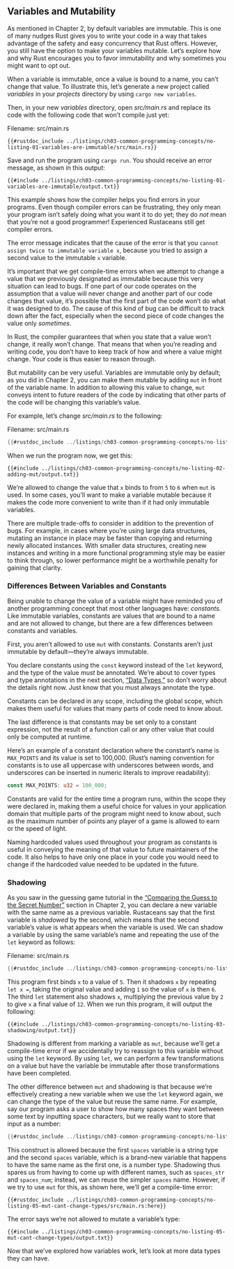 ## Variables and Mutability

As mentioned in Chapter 2, by default variables are immutable. This is one of
many nudges Rust gives you to write your code in a way that takes advantage of
the safety and easy concurrency that Rust offers. However, you still have the
option to make your variables mutable. Let’s explore how and why Rust
encourages you to favor immutability and why sometimes you might want to opt
out.

When a variable is immutable, once a value is bound to a name, you can’t change
that value. To illustrate this, let’s generate a new project called *variables*
in your *projects* directory by using `cargo new variables`.

Then, in your new *variables* directory, open *src/main.rs* and replace its
code with the following code that won’t compile just yet:

<span class="filename">Filename: src/main.rs</span>

```rust,ignore,does_not_compile
{{#rustdoc_include ../listings/ch03-common-programming-concepts/no-listing-01-variables-are-immutable/src/main.rs}}
```

Save and run the program using `cargo run`. You should receive an error
message, as shown in this output:

```console
{{#include ../listings/ch03-common-programming-concepts/no-listing-01-variables-are-immutable/output.txt}}
```

This example shows how the compiler helps you find errors in your programs.
Even though compiler errors can be frustrating, they only mean your program
isn’t safely doing what you want it to do yet; they do *not* mean that you’re
not a good programmer! Experienced Rustaceans still get compiler errors.

The error message indicates that the cause of the error is that you `cannot
assign twice to immutable variable x`, because you tried to assign a second
value to the immutable `x` variable.

It’s important that we get compile-time errors when we attempt to change a
value that we previously designated as immutable because this very situation
can lead to bugs. If one part of our code operates on the assumption that a
value will never change and another part of our code changes that value, it’s
possible that the first part of the code won’t do what it was designed to do.
The cause of this kind of bug can be difficult to track down after the fact,
especially when the second piece of code changes the value only *sometimes*.

In Rust, the compiler guarantees that when you state that a value won’t change,
it really won’t change. That means that when you’re reading and writing code,
you don’t have to keep track of how and where a value might change. Your code
is thus easier to reason through.

But mutability can be very useful. Variables are immutable only by default; as
you did in Chapter 2, you can make them mutable by adding `mut` in front of the
variable name. In addition to allowing this value to change, `mut` conveys
intent to future readers of the code by indicating that other parts of the code
will be changing this variable’s value.

For example, let’s change *src/main.rs* to the following:

<span class="filename">Filename: src/main.rs</span>

```rust
{{#rustdoc_include ../listings/ch03-common-programming-concepts/no-listing-02-adding-mut/src/main.rs}}
```

When we run the program now, we get this:

```console
{{#include ../listings/ch03-common-programming-concepts/no-listing-02-adding-mut/output.txt}}
```

We’re allowed to change the value that `x` binds to from `5` to `6` when `mut`
is used. In some cases, you’ll want to make a variable mutable because it makes
the code more convenient to write than if it had only immutable variables.

There are multiple trade-offs to consider in addition to the prevention of
bugs. For example, in cases where you’re using large data structures, mutating
an instance in place may be faster than copying and returning newly allocated
instances. With smaller data structures, creating new instances and writing in
a more functional programming style may be easier to think through, so lower
performance might be a worthwhile penalty for gaining that clarity.

### Differences Between Variables and Constants

Being unable to change the value of a variable might have reminded you of
another programming concept that most other languages have: *constants*. Like
immutable variables, constants are values that are bound to a name and are not
allowed to change, but there are a few differences between constants and
variables.

First, you aren’t allowed to use `mut` with constants. Constants aren’t just
immutable by default—they’re always immutable.

You declare constants using the `const` keyword instead of the `let` keyword,
and the type of the value *must* be annotated. We’re about to cover types and
type annotations in the next section, [“Data Types,”][data-types]<!-- ignore
--> so don’t worry about the details right now. Just know that you must always
annotate the type.

Constants can be declared in any scope, including the global scope, which makes
them useful for values that many parts of code need to know about.

The last difference is that constants may be set only to a constant expression,
not the result of a function call or any other value that could only be
computed at runtime.

Here’s an example of a constant declaration where the constant’s name is
`MAX_POINTS` and its value is set to 100,000. (Rust’s naming convention for
constants is to use all uppercase with underscores between words, and
underscores can be inserted in numeric literals to improve readability):

```rust
const MAX_POINTS: u32 = 100_000;
```

Constants are valid for the entire time a program runs, within the scope they
were declared in, making them a useful choice for values in your application
domain that multiple parts of the program might need to know about, such as the
maximum number of points any player of a game is allowed to earn or the speed
of light.

Naming hardcoded values used throughout your program as constants is useful in
conveying the meaning of that value to future maintainers of the code. It also
helps to have only one place in your code you would need to change if the
hardcoded value needed to be updated in the future.

### Shadowing

As you saw in the guessing game tutorial in the [“Comparing the Guess to the
Secret Number”][comparing-the-guess-to-the-secret-number]<!-- ignore -->
section in Chapter 2, you can declare a new variable with the same name as a
previous variable.
Rustaceans say that the first variable is *shadowed* by the second, which means
that the second variable’s value is what appears when the variable is used. We
can shadow a variable by using the same variable’s name and repeating the use
of the `let` keyword as follows:

<span class="filename">Filename: src/main.rs</span>

```rust
{{#rustdoc_include ../listings/ch03-common-programming-concepts/no-listing-03-shadowing/src/main.rs}}
```

This program first binds `x` to a value of `5`. Then it shadows `x` by
repeating `let x =`, taking the original value and adding `1` so the value of
`x` is then `6`. The third `let` statement also shadows `x`, multiplying the
previous value by `2` to give `x` a final value of `12`. When we run this
program, it will output the following:

```console
{{#include ../listings/ch03-common-programming-concepts/no-listing-03-shadowing/output.txt}}
```

Shadowing is different from marking a variable as `mut`, because we’ll get a
compile-time error if we accidentally try to reassign to this variable without
using the `let` keyword. By using `let`, we can perform a few transformations
on a value but have the variable be immutable after those transformations have
been completed.

The other difference between `mut` and shadowing is that because we’re
effectively creating a new variable when we use the `let` keyword again, we can
change the type of the value but reuse the same name. For example, say our
program asks a user to show how many spaces they want between some text by
inputting space characters, but we really want to store that input as a number:

```rust
{{#rustdoc_include ../listings/ch03-common-programming-concepts/no-listing-04-shadowing-can-change-types/src/main.rs:here}}
```

This construct is allowed because the first `spaces` variable is a string type
and the second `spaces` variable, which is a brand-new variable that happens to
have the same name as the first one, is a number type. Shadowing thus spares us
from having to come up with different names, such as `spaces_str` and
`spaces_num`; instead, we can reuse the simpler `spaces` name. However, if we
try to use `mut` for this, as shown here, we’ll get a compile-time error:

```rust,ignore,does_not_compile
{{#rustdoc_include ../listings/ch03-common-programming-concepts/no-listing-05-mut-cant-change-types/src/main.rs:here}}
```

The error says we’re not allowed to mutate a variable’s type:

```console
{{#include ../listings/ch03-common-programming-concepts/no-listing-05-mut-cant-change-types/output.txt}}
```

Now that we’ve explored how variables work, let’s look at more data types they
can have.

[comparing-the-guess-to-the-secret-number]:
ch02-00-guessing-game-tutorial.html#comparing-the-guess-to-the-secret-number
[data-types]: ch03-02-data-types.html#data-types
